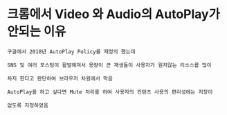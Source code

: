 # 크롬에서 Video 와 Audio의 AutoPlay가 안되는 이유

```
구글에서 2018년 AutoPlay Policy를 재정의 했는데

SNS 및 여러 포스팅이 활발해져서 용량이 큰 재생들이 사용자가 원치않는 리소스를 많이

차지 한다고 판단하여 브라우저 차원에서 막음

AutoPlay를 하고 싶다면 Mute 처리를 하여 사용자의 컨텐츠 사용의 편리성에는 지장이

없도록 지정하였음
```
